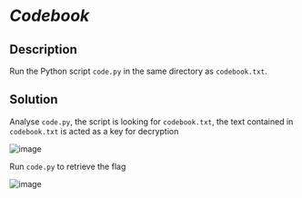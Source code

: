 # _Codebook_
## Description
Run the Python script `code.py` in the same directory as `codebook.txt`.
## Solution
Analyse `code.py`, the script is looking for `codebook.txt`, the text contained in `codebook.txt` is acted as a key for decryption

![image](https://user-images.githubusercontent.com/70738420/178319057-694a72c2-f3eb-4934-91ea-7ee9f4bbd274.png)

Run `code.py` to retrieve the flag

![image](https://user-images.githubusercontent.com/70738420/178320153-92576a77-d9a8-49c6-889f-de8f21484eb5.png)